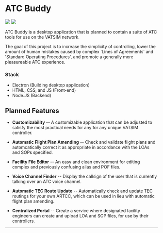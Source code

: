# ATC Buddy
![](https://img.shields.io/github/license/RepeaterCreeper/ATC-Buddy.svg?style=for-the-badge) ![](https://img.shields.io/github/repo-size/RepeaterCreeper/ATC-Buddy.svg?style=for-the-badge)

ATC Buddy is a desktop application that is planned to contain a suite of ATC tools for use on the VATSIM network.

The goal of this project is to increase the simplicity of controlling, lower the amount of human mistakes caused by complex 'Lines of Agreements' and 'Standard Operating Procedures', and promote a generally more pleasureable ATC experience.

### Stack
- Electron (Building desktop application)
- HTML, CSS, and JS (Front-end)
- Node.JS (Backend)

## Planned Features

- **Customizability** -- A customizable application that can be adjusted to satisfy the most practical needs for any for any unique VATSIM controller.

- **Automatic Flight Plan Amending** -- Check and validate flight plans and automcatically correct it as appropriate in accordance with the LOAs and SOPs specified.

- **Facility File Editor** -- An easy and clean environment for editing complex and previously confusing alias and POF files.

- **Voice Channel Finder** -- Display the callsign of the user that is currently talking over an ATC voice channel.
 
- **Automatic TEC Route Update** -- Automatically check and update TEC routings for your own ARTCC, which can be used in lieu with automatic flight plan amending.

- **Centralized Portal** -- Create a service where designated facility engineers can create and upload LOA and SOP files, for use by their controllers.

----------
